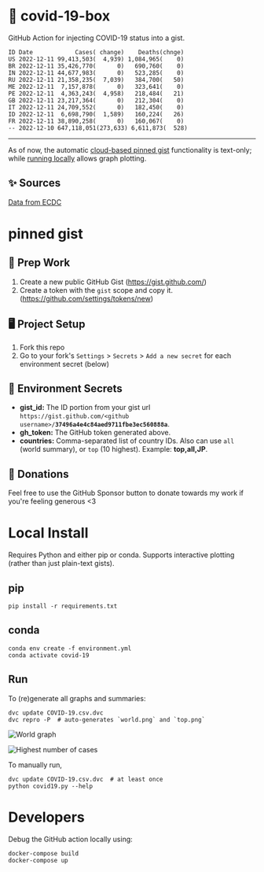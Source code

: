 # 🏥 covid-19-box

GitHub Action for injecting COVID-19 status into a gist.

```
ID Date            Cases( change)    Deaths(chnge)
US 2022-12-11 99,413,503(  4,939) 1,084,965(    0)
BR 2022-12-11 35,426,770(      0)   690,760(    0)
IN 2022-12-11 44,677,983(      0)   523,285(    0)
RU 2022-12-11 21,358,235(  7,039)   384,700(   50)
ME 2022-12-11  7,157,878(      0)   323,641(    0)
PE 2022-12-11  4,363,243(  4,958)   218,484(   21)
GB 2022-12-11 23,217,364(      0)   212,304(    0)
IT 2022-12-11 24,709,552(      0)   182,450(    0)
ID 2022-12-11  6,698,790(  1,589)   160,224(   26)
FR 2022-12-11 38,890,258(      0)   160,067(    0)
-- 2022-12-10 647,118,051(273,633) 6,611,873(  528)
```

---

As of now, the automatic [cloud-based pinned gist](#pinned-gist) functionality is text-only;
while [running locally](#local-install) allows graph plotting.

## ✨ Sources

[Data from ECDC](https://www.ecdc.europa.eu/en/publications-data/download-todays-data-geographic-distribution-covid-19-cases-worldwide)

# pinned gist

## 🎒 Prep Work
1. Create a new public GitHub Gist (https://gist.github.com/)
1. Create a token with the `gist` scope and copy it. (https://github.com/settings/tokens/new)

## 🖥 Project Setup
1. Fork this repo
1. Go to your fork's `Settings` > `Secrets` > `Add a new secret` for each environment secret (below)

## 🤫 Environment Secrets
- **gist_id:** The ID portion from your gist url `https://gist.github.com/<github username>/`**`37496a4e4c84aed9711fbe3ec560888a`**.
- **gh_token:** The GitHub token generated above.
- **countries:** Comma-separated list of country IDs. Also can use `all` (world summary), or `top` (10 highest). Example: **top,all,JP**.

## 💸 Donations

Feel free to use the GitHub Sponsor button to donate towards my work if you're feeling generous <3

# Local Install

Requires Python and either pip or conda. Supports interactive plotting (rather than just plain-text gists).

## pip

```
pip install -r requirements.txt
```

## conda

```
conda env create -f environment.yml
conda activate covid-19
```

## Run

To (re)generate all graphs and summaries:

```
dvc update COVID-19.csv.dvc
dvc repro -P  # auto-generates `world.png` and `top.png`
```

![World graph](world.png)

![Highest number of cases](top.png)

To manually run,

```
dvc update COVID-19.csv.dvc  # at least once
python covid19.py --help
```

# Developers

Debug the GitHub action locally using:

```
docker-compose build
docker-compose up
```
